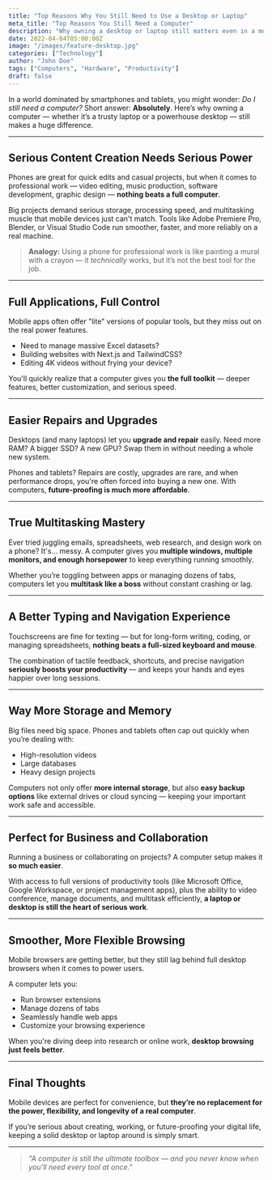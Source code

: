 ```yaml
---
title: "Top Reasons Why You Still Need to Use a Desktop or Laptop"
meta_title: "Top Reasons You Still Need a Computer"
description: "Why owning a desktop or laptop still matters even in a mobile-first world."
date: 2022-04-04T05:00:00Z
image: "/images/feature-desktop.jpg"
categories: ["Technology"]
author: "John Doe"
tags: ["Computers", "Hardware", "Productivity"]
draft: false
---
```


In a world dominated by smartphones and tablets, you might wonder: *Do I still need a computer?*
Short answer: **Absolutely**. Here’s why owning a computer — whether it’s a trusty laptop or a powerhouse desktop — still makes a huge difference.

---

## Serious Content Creation Needs Serious Power

Phones are great for quick edits and casual projects, but when it comes to professional work — video editing, music production, software development, graphic design — **nothing beats a full computer**.

Big projects demand serious storage, processing speed, and multitasking muscle that mobile devices just can't match.
Tools like Adobe Premiere Pro, Blender, or Visual Studio Code run smoother, faster, and more reliably on a real machine.

> **Analogy:** Using a phone for professional work is like painting a mural with a crayon — it *technically* works, but it’s not the best tool for the job.

---

## Full Applications, Full Control

Mobile apps often offer "lite" versions of popular tools, but they miss out on the real power features.

- Need to manage massive Excel datasets?
- Building websites with Next.js and TailwindCSS?
- Editing 4K videos without frying your device?

You'll quickly realize that a computer gives you **the full toolkit** — deeper features, better customization, and serious speed.

---

## Easier Repairs and Upgrades

Desktops (and many laptops) let you **upgrade and repair** easily.
Need more RAM? A bigger SSD? A new GPU? Swap them in without needing a whole new system.

Phones and tablets? Repairs are costly, upgrades are rare, and when performance drops, you're often forced into buying a new one.
With computers, **future-proofing is much more affordable**.

---

## True Multitasking Mastery

Ever tried juggling emails, spreadsheets, web research, and design work on a phone? It's... messy.
A computer gives you **multiple windows, multiple monitors, and enough horsepower** to keep everything running smoothly.

Whether you’re toggling between apps or managing dozens of tabs, computers let you **multitask like a boss** without constant crashing or lag.

---

## A Better Typing and Navigation Experience

Touchscreens are fine for texting — but for long-form writing, coding, or managing spreadsheets, **nothing beats a full-sized keyboard and mouse**.

The combination of tactile feedback, shortcuts, and precise navigation **seriously boosts your productivity** — and keeps your hands and eyes happier over long sessions.

---

## Way More Storage and Memory

Big files need big space.
Phones and tablets often cap out quickly when you’re dealing with:

- High-resolution videos
- Large databases
- Heavy design projects

Computers not only offer **more internal storage**, but also **easy backup options** like external drives or cloud syncing — keeping your important work safe and accessible.

---

## Perfect for Business and Collaboration

Running a business or collaborating on projects? A computer setup makes it **so much easier**.

With access to full versions of productivity tools (like Microsoft Office, Google Workspace, or project management apps), plus the ability to video conference, manage documents, and multitask efficiently, **a laptop or desktop is still the heart of serious work**.

---

## Smoother, More Flexible Browsing

Mobile browsers are getting better, but they still lag behind full desktop browsers when it comes to power users.

A computer lets you:

- Run browser extensions
- Manage dozens of tabs
- Seamlessly handle web apps
- Customize your browsing experience

When you're diving deep into research or online work, **desktop browsing just feels better**.

---

## Final Thoughts

Mobile devices are perfect for convenience, but **they’re no replacement for the power, flexibility, and longevity of a real computer**.

If you’re serious about creating, working, or future-proofing your digital life, keeping a solid desktop or laptop around is simply smart.

---

> *"A computer is still the ultimate toolbox — and you never know when you’ll need every tool at once."*